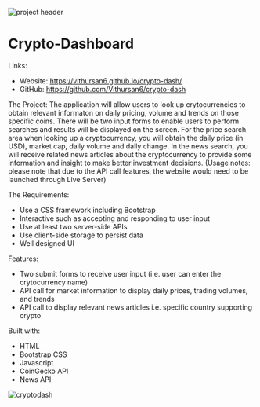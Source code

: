 ![project header](https://user-images.githubusercontent.com/92878321/148717007-ca994ff1-c251-4dab-acaa-0c1abf906346.jpg)


# Crypto-Dashboard

Links:
- Website: https://vithursan6.github.io/crypto-dash/
- GitHub: https://github.com/Vithursan6/crypto-dash

The Project:
The application will allow users to look up crytocurrencies to obtain relevant informaton on daily pricing, volume and trends on those specific coins.  There will be two input forms to enable users to perform searches and results will be displayed on the screen.  For the price search area when looking up a cryptocurrency, you will obtain the daily price (in USD), market cap, daily volume and daily change. In the news search, you will receive related news articles about the cryptocurrency to provide some information and insight to make better investment decisions.
(Usage notes: please note that due to the API call features, the website would need to be launched through Live Server)

The Requirements:
- Use a CSS framework including Bootstrap
- Interactive such as accepting and responding to user input
- Use at least two server-side APIs
- Use client-side storage to persist data
- Well designed UI

Features:
- Two submit forms to receive user input (i.e. user can enter the crytocurrency name)
- API call for market information to display daily prices, trading volumes, and trends
- API call to display relevant news articles i.e. specific country supporting crypto

Built with:
- HTML
- Bootstrap CSS
- Javascript
- CoinGecko API
- News API

![cryptodash](https://user-images.githubusercontent.com/92878321/148718327-1119aea1-e3c6-43cc-b993-5cb6396a88aa.jpg)

